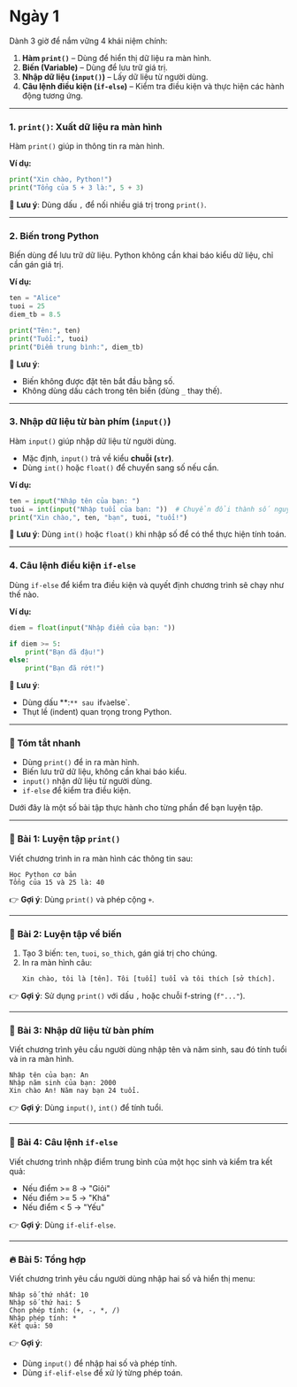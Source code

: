 # Ngày 1

Dành 3 giờ để nắm vững 4 khái niệm chính:  

1. **Hàm `print()`** – Dùng để hiển thị dữ liệu ra màn hình.  
2. **Biến (Variable)** – Dùng để lưu trữ giá trị.  
3. **Nhập dữ liệu (`input()`)** – Lấy dữ liệu từ người dùng.  
4. **Câu lệnh điều kiện (`if-else`)** – Kiểm tra điều kiện và thực hiện các hành động tương ứng.  

---

### 1. `print()`: Xuất dữ liệu ra màn hình  

Hàm `print()` giúp in thông tin ra màn hình.  

**Ví dụ:**  
```python
print("Xin chào, Python!")
print("Tổng của 5 + 3 là:", 5 + 3)
```

📌 **Lưu ý**: Dùng dấu `,` để nối nhiều giá trị trong `print()`.  

---

### 2. Biến trong Python  

Biến dùng để lưu trữ dữ liệu. Python không cần khai báo kiểu dữ liệu, chỉ cần gán giá trị.  

**Ví dụ:**  
```python
ten = "Alice"
tuoi = 25
diem_tb = 8.5

print("Tên:", ten)
print("Tuổi:", tuoi)
print("Điểm trung bình:", diem_tb)
```

📌 **Lưu ý**:  
- Biến không được đặt tên bắt đầu bằng số.  
- Không dùng dấu cách trong tên biến (dùng `_` thay thế).  

---

### 3. Nhập dữ liệu từ bàn phím (`input()`)  

Hàm `input()` giúp nhập dữ liệu từ người dùng.  
- Mặc định, `input()` trả về kiểu **chuỗi (`str`)**.  
- Dùng `int()` hoặc `float()` để chuyển sang số nếu cần.  

**Ví dụ:**  
```python
ten = input("Nhập tên của bạn: ")
tuoi = int(input("Nhập tuổi của bạn: "))  # Chuyển đổi thành số nguyên
print("Xin chào,", ten, "bạn", tuoi, "tuổi!")
```

📌 **Lưu ý**: Dùng `int()` hoặc `float()` khi nhập số để có thể thực hiện tính toán.  

---

### 4. Câu lệnh điều kiện `if-else`  

Dùng `if-else` để kiểm tra điều kiện và quyết định chương trình sẽ chạy như thế nào.  

**Ví dụ:**  
```python
diem = float(input("Nhập điểm của bạn: "))

if diem >= 5:
    print("Bạn đã đậu!")
else:
    print("Bạn đã rớt!")
```

📌 **Lưu ý**:  
- Dùng dấu **:`** sau `if` và `else`.  
- Thụt lề (indent) quan trọng trong Python.  

---

### 📌 Tóm tắt nhanh  
- Dùng `print()` để in ra màn hình.  
- Biến lưu trữ dữ liệu, không cần khai báo kiểu.  
- `input()` nhận dữ liệu từ người dùng.  
- `if-else` để kiểm tra điều kiện.  

Dưới đây là một số bài tập thực hành cho từng phần để bạn luyện tập.  

---

### 📝 **Bài 1: Luyện tập `print()`**  
Viết chương trình in ra màn hình các thông tin sau:  
```
Học Python cơ bản
Tổng của 15 và 25 là: 40
```
👉 **Gợi ý**: Dùng `print()` và phép cộng `+`.  

---

### 📝 **Bài 2: Luyện tập về biến**  
1. Tạo 3 biến: `ten`, `tuoi`, `so_thich`, gán giá trị cho chúng.  
2. In ra màn hình câu:  
   ```
   Xin chào, tôi là [tên]. Tôi [tuổi] tuổi và tôi thích [sở thích].
   ```  
👉 **Gợi ý**: Sử dụng `print()` với dấu `,` hoặc chuỗi f-string (`f"..."`).  

---

### 📝 **Bài 3: Nhập dữ liệu từ bàn phím**  
Viết chương trình yêu cầu người dùng nhập tên và năm sinh, sau đó tính tuổi và in ra màn hình.  
```
Nhập tên của bạn: An
Nhập năm sinh của bạn: 2000
Xin chào An! Năm nay bạn 24 tuổi.
```
👉 **Gợi ý**: Dùng `input()`, `int()` để tính tuổi.  

---

### 📝 **Bài 4: Câu lệnh `if-else`**  
Viết chương trình nhập điểm trung bình của một học sinh và kiểm tra kết quả:  
- Nếu điểm >= 8 → "Giỏi"  
- Nếu điểm >= 5 → "Khá"  
- Nếu điểm < 5 → "Yếu"  

👉 **Gợi ý**: Dùng `if-elif-else`.  

---

### 🔥 **Bài 5: Tổng hợp**  
Viết chương trình yêu cầu người dùng nhập hai số và hiển thị menu:  
```
Nhập số thứ nhất: 10  
Nhập số thứ hai: 5  
Chọn phép tính: (+, -, *, /)  
Nhập phép tính: *  
Kết quả: 50  
```
👉 **Gợi ý**:  
- Dùng `input()` để nhập hai số và phép tính.  
- Dùng `if-elif-else` để xử lý từng phép toán.  

